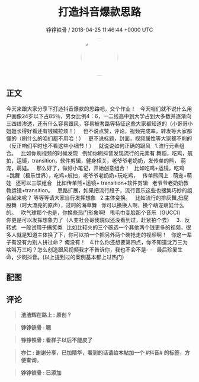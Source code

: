 <h1 align="center">打造抖音爆款思路</h1>
<p align="center">
    <a>铮铮铁骨 / 2018-04-25 11:46:44 &#43;0000 UTC</a>
</p>

<div align="center">
    <img src="https://images.zsxq.com/FlRr47TmtzuQuQAUEJWf5TTx2vqn?e=1590940799&amp;token=kIxbL07-8jAj8w1n4s9zv64FuZZNEATmlU_Vm6zD:oXgAOel1CffddffqCF1yPSJYICc=" width="100" height="100" style="border:1px solid;border-radius:50%; color:#ffffff"/>
</div>

## 正文

<div>
  
今天来跟大家分享下打造抖音爆款的思路吧，交个作业！
 
今天咱们就不说什么用户画像24岁以下占85％，男女比例4：6，一二线高中到大学占到大多数并逐渐向三四线渗透，还有什么容易跟风，容易被套路等特征这些大家都知道的（小哥哥小姐姐长得好看还有钱贼拉烦！）
 
也不说点赞，评论，视频完成率，转发等大家都懂的（刷什么的咱们都不用哈！）
 
更不说标题，封面，视频属性等大家都不削的（反正咱们平时也不看这些小细节！）
 
就说说如何正确的跟风
 
1.流行元素组合。
 
比如你刷视频的时候发现
 
例如你刷抖音发现流行的元素有 舞蹈，吃鸡，航拍，运镜，transition，软件剪辑，健身相关，老爷爷老奶奶，发传单的熊， 萌宠，萌娃。
 
那么好了，做好小笔记，开始创意组合！
 
比如吃鸡&#43;运镜，吃鸡&#43;跳舞（极乐世界），吃鸡&#43;航拍，老爷爷老奶奶&#43;玩吃鸡，
 
传单熊同上
 
萌宠&#43;萌娃
 
还可以三联组合
 
比如传单熊&#43;运镜&#43; transition&#43;软件剪辑
 
老爷爷老奶奶教教运镜&#43;transition。
 
思路扩展，如果把流行段子，流行音乐这些也搜集巧妙的组合起来呢？
等等等请大家自行发挥想象
 
2.主体变换。
 
比如流行的排灰舞,扭屁股舞（时大漂亮的原声），过时的海草舞
 
你可以换换人啊，换个萌宠萌娃什么的。
 
吹气球那个也是，你换些热门形象啊!
 
甩毛巾变脸那个音乐（GUCCI）
 
你更是可以发挥想象力了（人变社会哥我貌似还没看到过，赶紧拍个去）
 
3．反转式
 
一般试用于搞笑类
 
比如比较火的三个碗选一个其他两个钱更多的视频，很多人就是知道主体换了下，你可以拍一个把另外两个碗抢走的视频啊！
 
你这一辈子有没有为别人拼过命？ 俺没有！
 
4.什么你还想要第四点，你不知道沈万三为啥叫万三吗？怎么创造跟风视频我才不告诉你，我也不会不是- -
 
最后珍爱生命，少刷抖音。(以上提到过的案例基本都上过热门)
</div>

## 配图
<div class="image" align="center">

</div>

## 评论

<div align="left">
<div>

<blockquote >
<span> <strong>渣渣辉在路上 : 原创？ </strong></span>
</blockquote>

<blockquote >
<span> <strong>铮铮铁骨 : 嗯 </strong></span>
</blockquote>

<blockquote >
<span> <strong>铮铮铁骨 : 看样子以后不能皮了 </strong></span>
</blockquote>

<blockquote >
<span> <strong>亦仁 : 谢谢分享，已加精华，看到的话请给本帖加一个 #抖音# 的标签，方便查询。 </strong></span>
</blockquote>

<blockquote >
<span> <strong>铮铮铁骨 : 已添加 </strong></span>
</blockquote>

</div>
</div>